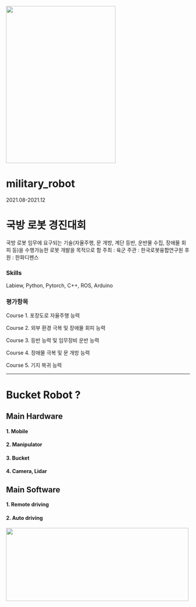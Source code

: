<img src="https://user-images.githubusercontent.com/94532350/169046372-bd7713b9-0e67-470d-a8ab-8487d997d7b2.jpg" width="300" height="430">

# military_robot
2021.08-2021.12

# 국방 로봇 경진대회
국방 로봇 임무에 요구되는 기술(자율주행, 문 개방, 계단 등반, 운반물 수집, 장애물 회피 등)을 수행가능한 로봇 개발을 목적으로 함
주최 : 육군 
주관 : 한국로봇융합연구원
후원 : 한화디펜스

### Skills
 Labiew, Python, Pytorch, C++, ROS, Arduino

### 평가항목
Course 1. 포장도로 자율주행 능력

Course 2. 외부 환경 극복 및 장애물 회피 능력

Course 3. 등반 능력 및 임무장비 운반 능력

Course 4. 장애물 극복 및 문 개방 능력

Course 5. 기지 복귀 능력

---

# Bucket Robot ?

## Main Hardware
#### 1. Mobile

#### 2. Manipulator

#### 3. Bucket

#### 4. Camera, Lidar

## Main Software

#### 1. Remote driving

#### 2. Auto driving

<img src="https://user-images.githubusercontent.com/94532350/169049327-ab76e5a3-bbd8-4ec6-be32-d2abd2064ed8.png" width="500" height="200">


